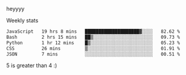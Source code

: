 heyyyy

Weekly stats
<!--START_SECTION:waka-->

```txt
JavaScript   19 hrs 8 mins   ████████████████████▓░░░░   82.62 %
Bash         2 hrs 15 mins   ██▒░░░░░░░░░░░░░░░░░░░░░░   09.73 %
Python       1 hr 12 mins    █▒░░░░░░░░░░░░░░░░░░░░░░░   05.23 %
CSS          26 mins         ▒░░░░░░░░░░░░░░░░░░░░░░░░   01.91 %
JSON         7 mins          ░░░░░░░░░░░░░░░░░░░░░░░░░   00.51 %
```

<!--END_SECTION:waka-->
5 is greater than 4 :)
